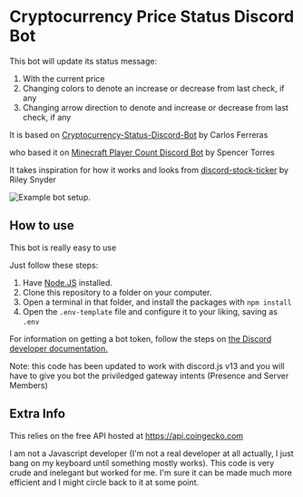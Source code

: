 # Cryptocurrency Price Status Discord Bot

This bot will update its status message:
1. With the current price
2. Changing colors to denote an increase or decrease from last check, if any
3. Changing arrow direction to denote and increase or decrease from last check, if any

It is based on [Cryptocurrency-Status-Discord-Bot](https://github.com/cferreras-zz/Cryptocurrency-Status-Discord-Bot) by Carlos Ferreras

who based it on [Minecraft Player Count Discord Bot](https://github.com/SpencerTorres/Minecraft-Player-Count-Discord-Bot) by Spencer Torres

It takes inspiration for how it works and looks from [discord-stock-ticker](https://github.com/rssnyder/discord-stock-ticker) by Riley Snyder

![Example bot setup.](https://images2.imgbox.com/79/b2/iVPxlKO4_o.jpg)

## How to use

This bot is really easy to use

Just follow these steps:
1. Have [Node.JS](https://nodejs.org) installed.
2. Clone this repository to a folder on your computer.
3. Open a terminal in that folder, and install the packages with `npm install`
4. Open the `.env-template` file and configure it to your liking, saving as `.env`

For information on getting a bot token, follow the steps on [the Discord developer documentation.](https://discordapp.com/developers/docs/intro)

Note: this code has been updated to work with discord.js v13 and you will have to give you bot the priviledged gateway intents (Presence and Server Members)

## Extra Info

This relies on the free API hosted at https://api.coingecko.com

I am not a Javascript developer (I'm not a real developer at all actually, I just bang on my keyboard until something mostly works).  This code is very
crude and inelegant but worked for me.  I'm sure it can be made much more efficient and I might circle back to it at some point.
